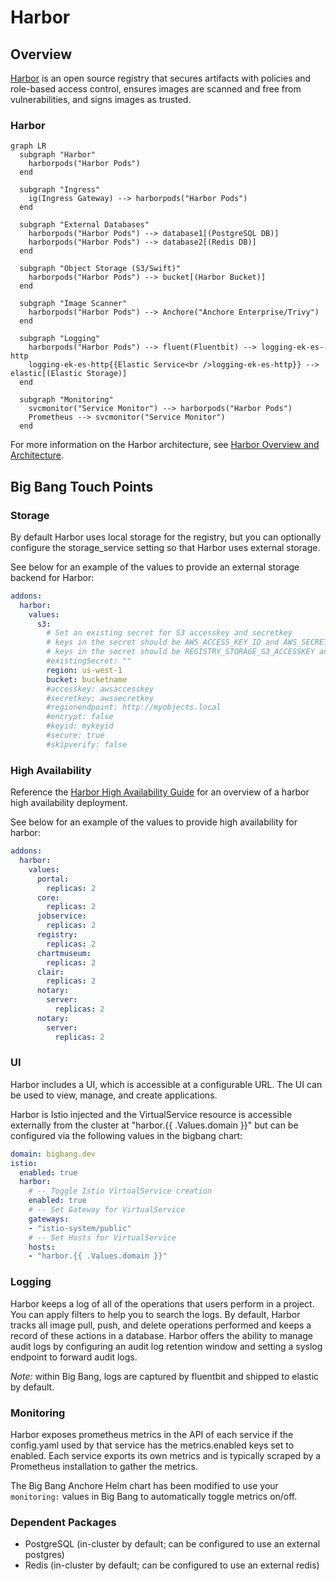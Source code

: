 # Harbor

## Overview

[Harbor](https://goharbor.io/) is an open source registry that secures artifacts with policies and role-based access control, ensures images are scanned and free from vulnerabilities, and signs images as trusted.

### Harbor

```mermaid
graph LR
  subgraph "Harbor"
    harborpods("Harbor Pods")
  end

  subgraph "Ingress"
    ig(Ingress Gateway) --> harborpods("Harbor Pods")
  end

  subgraph "External Databases"
    harborpods("Harbor Pods") --> database1[(PostgreSQL DB)]
    harborpods("Harbor Pods") --> database2[(Redis DB)]
  end

  subgraph "Object Storage (S3/Swift)"
    harborpods("Harbor Pods") --> bucket[(Harbor Bucket)]
  end

  subgraph "Image Scanner"
    harborpods("Harbor Pods") --> Anchore("Anchore Enterprise/Trivy")
  end

  subgraph "Logging"
    harborpods("Harbor Pods") --> fluent(Fluentbit) --> logging-ek-es-http
    logging-ek-es-http{{Elastic Service<br />logging-ek-es-http}} --> elastic[(Elastic Storage)]
  end

  subgraph "Monitoring"
    svcmonitor("Service Monitor") --> harborpods("Harbor Pods")
    Prometheus --> svcmonitor("Service Monitor")
  end
```

For more information on the Harbor architecture, see [Harbor Overview and Architecture](https://github.com/goharbor/harbor/wiki/Architecture-Overview-of-Harbor).

## Big Bang Touch Points

### Storage

By default Harbor uses local storage for the registry, but you can optionally configure the storage_service setting so that Harbor uses external storage.

See below for an example of the values to provide an external storage backend for Harbor:

```yaml
addons:
  harbor:
    values:
      s3:
        # Set an existing secret for S3 accesskey and secretkey
        # keys in the secret should be AWS_ACCESS_KEY_ID and AWS_SECRET_ACCESS_KEY for chartmuseum
        # keys in the secret should be REGISTRY_STORAGE_S3_ACCESSKEY and REGISTRY_STORAGE_S3_SECRETKEY for registry
        #existingSecret: ""
        region: us-west-1
        bucket: bucketname
        #accesskey: awsaccesskey
        #secretkey: awssecretkey
        #regionendpoint: http://myobjects.local
        #encrypt: false
        #keyid: mykeyid
        #secure: true
        #skipverify: false
```

### High Availability

Reference the [Harbor High Availability Guide](https://repo1.dso.mil/big-bang/apps/sandbox/harbor/-/blob/main/chart/docs/High%20Availability.md) for an overview of a harbor high availability deployment.

See below for an example of the values to provide high availability for harbor:

```yaml
addons:
  harbor:
    values:
      portal:
        replicas: 2
      core:
        replicas: 2
      jobservice:
        replicas: 2
      registry:
        replicas: 2  
      chartmuseum:
        replicas: 2
      clair:
        replicas: 2
      notary:
        server:
          replicas: 2  
      notary:
        server:
          replicas: 2    
```

### UI

Harbor includes a UI, which is accessible at a configurable URL. The UI can be used to view, manage, and create applications.

Harbor is Istio injected and the VirtualService resource is accessible externally from the cluster at "harbor.{{ .Values.domain }}" but can be configured via the following values in the bigbang chart:

```yaml
domain: bigbang.dev
istio:
  enabled: true
  harbor:
    # -- Toggle Istio VirtualService creation
    enabled: true
    # -- Set Gateway for VirtualService
    gateways:
    - "istio-system/public"
    # -- Set Hosts for VirtualService
    hosts:
    - "harbor.{{ .Values.domain }}"
```

### Logging

Harbor keeps a log of all of the operations that users perform in a project. You can apply filters to help you to search the logs. By default, Harbor tracks all image pull, push, and delete operations performed and keeps a record of these actions in a database. Harbor offers the ability to manage audit logs by configuring an audit log retention window and setting a syslog endpoint to forward audit logs.

_Note:_ within Big Bang, logs are captured by fluentbit and shipped to elastic by default.

### Monitoring

Harbor exposes prometheus metrics in the API of each service if the config.yaml used by that service has the metrics.enabled keys set to enabled. Each service exports its own metrics and is typically scraped by a Prometheus installation to gather the metrics.

The Big Bang Anchore Helm chart has been modified to use your `monitoring:` values in Big Bang to automatically toggle metrics on/off.

### Dependent Packages

- PostgreSQL (in-cluster by default; can be configured to use an external postgres)
- Redis (in-cluster by default; can be configured to use an external redis)
